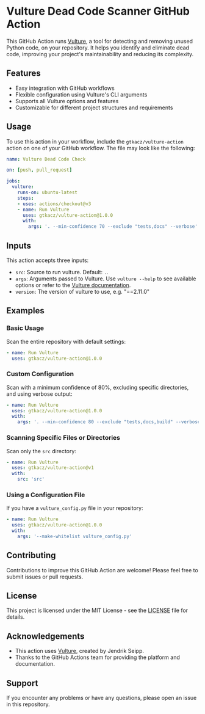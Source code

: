 # Vulture Dead Code Scanner GitHub Action

This GitHub Action runs [Vulture](https://github.com/jendrikseipp/vulture), a tool for detecting and removing unused Python code, on your repository. It helps you identify and eliminate dead code, improving your project's maintainability and reducing its complexity.

## Features

- Easy integration with GitHub workflows
- Flexible configuration using Vulture's CLI arguments
- Supports all Vulture options and features
- Customizable for different project structures and requirements

## Usage

To use this action in your workflow, include the `gtkacz/vulture-action` action on one of your GitHub workflow. The file may look like the following:

```yaml
name: Vulture Dead Code Check

on: [push, pull_request]

jobs:
  vulture:
    runs-on: ubuntu-latest
    steps:
    - uses: actions/checkout@v3
    - name: Run Vulture
      uses: gtkacz/vulture-action@1.0.0
      with:
        args: '. --min-confidence 70 --exclude "tests,docs" --verbose'
```

## Inputs

This action accepts three inputs:

- `src`: Source to run vulture. Default: `.`.
- `args`: Arguments passed to Vulture. Use `vulture --help` to see available options or refer to the [Vulture documentation](https://github.com/jendrikseipp/vulture#usage).
- `version`: The version of vulture to use, e.g. "==2.11.0"

## Examples

### Basic Usage

Scan the entire repository with default settings:

```yaml
- name: Run Vulture
  uses: gtkacz/vulture-action@1.0.0
```

### Custom Configuration

Scan with a minimum confidence of 80%, excluding specific directories, and using verbose output:

```yaml
- name: Run Vulture
  uses: gtkacz/vulture-action@1.0.0
  with:
    args: '. --min-confidence 80 --exclude "tests,docs,build" --verbose'
```

### Scanning Specific Files or Directories

Scan only the `src` directory:

```yaml
- name: Run Vulture
  uses: gtkacz/vulture-action@v1
  with:
    src: 'src'
```

### Using a Configuration File

If you have a `vulture_config.py` file in your repository:

```yaml
- name: Run Vulture
  uses: gtkacz/vulture-action@1.0.0
  with:
    args: '--make-whitelist vulture_config.py'
```

## Contributing

Contributions to improve this GitHub Action are welcome! Please feel free to submit issues or pull requests.

## License

This project is licensed under the MIT License - see the [LICENSE](LICENSE) file for details.

## Acknowledgements

- This action uses [Vulture](https://github.com/jendrikseipp/vulture), created by Jendrik Seipp.
- Thanks to the GitHub Actions team for providing the platform and documentation.

## Support

If you encounter any problems or have any questions, please open an issue in this repository.
